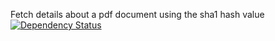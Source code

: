 Fetch details about a pdf document using the sha1 hash value
[![Dependency Status](http://david-dm.org/nisaacson/docparse-fetch-imacros/status.png)](http://david-dm.org/nisaacson/docparse-fetch-imacros)

